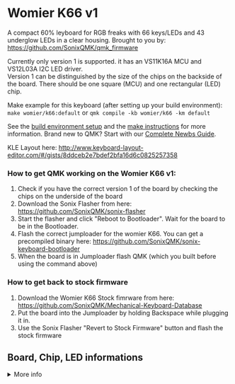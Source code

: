 # Womier K66 v1

A compact 60% leyboard for RGB freaks with 66 keys/LEDs and 43 underglow LEDs in a clear housing.
Brought to you by: https://github.com/SonixQMK/qmk_firmware

Currently only version 1 is supported. it has an VS11K16A MCU and VS12L03A I2C LED driver.\
Version 1 can be distinguished by the size of the chips on the backside of the board. There should be one square (MCU) and one rectangular (LED) chip.

Make example for this keyboard (after setting up your build environment):
`make womier/k66:default`
or
`qmk compile -kb womier/k66 -km default`

See the [build environment setup](https://docs.qmk.fm/#/getting_started_build_tools) and the [make instructions](https://docs.qmk.fm/#/getting_started_make_guide) for more information. Brand new to QMK? Start with our [Complete Newbs Guide](https://docs.qmk.fm/#/newbs).

KLE Layout here: http://www.keyboard-layout-editor.com/#/gists/8ddceb2e7bdef2bfa16d6c0825257358

### How to get QMK working on the Womier K66 v1:
1. Check if you have the correct version 1 of the board by checking the chips on the underside of the board
2. Download the Sonix Flasher from here: https://github.com/SonixQMK/sonix-flasher
3. Start the flasher and click "Reboot to Bootloader". Wait for the board to be in the Bootloader.
4.  Flash the correct jumploader for the womier K66. You can get a precompiled binary here: https://github.com/SonixQMK/sonix-keyboard-bootloader
5.  When the board is in Jumploader flash QMK (which you built before using the command above)

### How to get back to stock firmware
1. Download the Womier K66 Stock fimrware from here: https://github.com/SonixQMK/Mechanical-Keyboard-Database
2. Put the board into the Jumploader by holding Backspace while plugging it in.
3. Use the Sonix Flasher "Revert to Stock Firmware" button and flash the stock firmware


## Board, Chip, LED informations
<details>
  <summary>More info</summary>

example circuit diagram
https://www.circuit-diagram.org/circuits/544944b664534461bac3e757aab00fd8

## VS11K16A / SN32F268F MCU
### Pinning

| PIN | P (A0-D8) | CT16B PWM           | LED matrix                    | KEY matrix                  | Comment / Other                           |
| --- | --------- | ------------------- | ----------------------------- | --------------------------- | ----------------------------------------- |
| 1   | P2.0      |                     |                               |                             | not connected                             |
| 2   | P2.1      |                     |                               |                             | not connected                             |
| 3   | P2.2      |                     |                               |                             | not connected                             |
| 4   | P0.0      | CT16B1\_PWM0/CLKOUT | green sink, row 0, Top        |                             | via 2x restistors and npn J3Y             |
| 5   | P0.1      | CT16B1\_PWM1        | blue sink, row 0, Top         |                             | via 2x restistors and npn J3Y             |
| 6   | P0.2      | CT16B1\_PWM2        | red sink, row 0, Top          |                             | via 2x restistors and npn J3Y             |
| 7   | P0.3      | CT16B1\_PWM3        | green sink, row 1             |                             | via 2x restistors and npn J3Y             |
| 8   | P0.4      | CT16B1\_PWM4/SCL0   | blue sink, row 1              |                             | via 2x restistors and npn J3Y             |
| 9   | P0.5      | CT16B1\_PWM5/SDA0   | red sink, row 1               |                             | via 2x restistors and npn J3Y             |
| 10  | P0.6      | CT16B1\_PWM6        | green sink, row 2             |                             | via 2x restistors and npn J3Y, incl INS   |
| 11  | P0.7      | CT16B1\_PWM7        | blue sink, row 2              |                             | via 2x restistors and npn J3Y, incl INS   |
| 12  | P0.8      | CT16B1\_PWM8        | red ink, row 2                |                             | via 2x restistors and npn J3Y, incl INS   |
| 13  | P0.9      | CT16B1\_PWM9        | green sink, row 3             |                             | via 2x restistors and npn J3Y, incl DEL   |
| 14  | P0.10     | CT16B1\_PWM10       | blue sink, row 3              |                             | via 2x restistors and npn J3Y, incl DEL   |
| 15  | P0.11     | CT16B1\_PWM11       | red sink, row 3               |                             | via 2x restistors and npn J3Y, incl DEL   |
| 16  | P0.12     | CT16B1\_PWM12       | green sink, row 4, bottom     |                             | via 2x restistors and npn J3Y, incl RIGHT |
| 17  | P0.13     | CT16B1\_PWM13       | blue sink, row 4, bottom      |                             | via 2x restistors and npn J3Y, incl RIGHT |
| 18  | P0.14     | CT16B1\_PWM14       | red sink, row 4, bottom       |                             | via 2x restistors and npn J3Y, incl RIGHT |
| 19  | P0.15     | CT16B1\_PWM15       |                               |                             | I2C LED Driver SDA, PIN 19                |
| 20  | P3.0      | CT16B1\_PWM16       |                               |                             | I2C LED Driver SCL, PIN 20                |
| 21  | P3.1      | CT16B1\_PWM17       | col 0 source, via 2TY, left   | col 0, via T4 diode, left   | ESC, TAB, CAPSLOCK, SHIFT,CTRL            |
| 22  | P3.2      | CT16B1\_PWM18       | col 1 source, via 2TY         | col 1, via T4 diode         | 1, Q, A, Z, WIN                           |
| 23  | P3.3      | CT16B1\_PWM19       | col 2 source, via 2TY         | col 2, via T4 diode         | 2,W,S,X,ALT                               |
| 24  | P3.4      | CT16B1\_PWM20       | col 3 source, via 2TY         | col 3, via T4 diode         | 3,E,D,C                                   |
| 25  | P3.5      | CT16B1\_PWM21       | col 4 source, via 2TY         | col 4, via T4 diode         | 4,R,F,V                                   |
| 26  | P3.6      | SWCLK               | col 5 source, via 2TY         | col 5, via T4 diode         | 5,T,G,B,SPACE                             |
| 27  | P3.7      | SWDIO               | col 6 source, via 2TY         | col 6, via T4 diode         | 6,Y,H,N                                   |
| 28  | P3.8      | CT16B1\_PWM22       | col 7 source, via 2TY         | col 7, via T4 diode         | 7,U,J,M                                   |
| 29  | P2.3      |                     | col 8 source, via 2TY         | col 8, via T4 diode         | 8,I,K,COMMA,ALT                           |
| 30  | P2.4      |                     | col 9 source, via 2TY         | col 9, via T4 diode         | 9,O,L,K,DOT,FN                            |
| 31  | P2.5      |                     | col 10 source, via 2TY        | col 10, via T4 diode        | 0,P,SEMICOLON,SLASH,CTRL                  |
| 32  | P2.6      |                     | col 11 source, via 2TY        | col 11, via T4 diode        | MINUS,BRACKETOPEN,QUOTE,SHIFT, LEFT,      |
| 33  | P2.7      |                     | col 12 source, via 2TY        | col 12, via T4 diode        | PLUS,BACKETCLOSE,ENTER,UP,DOWN            |
| 34  | P2.8      |                     | col 13 source, via 2TY, right | col 13, via T4 diode, right | INS,DEL,RIGHT,BACKSPACE,BACKSLASH         |
| 35  | P2.9      |                     |                               |                             | LED Driver PIN 3 I2C\_SDB                 |
| 36  | P2.10     |                     |                               |                             | not connected                             |
| 37  | P1.5      | MOSI0               |                               | row 4, bottom               |                                           |
| 38  | P1.4      | MISO0               |                               | row 3 (incl. DEL)           |                                           |
| 39  | P1.3      | SCK0                |                               | row 2 (incl. INS)           |                                           |
| 40  | P1.2      | SEL0                |                               | row 1                       |                                           |
| 41  | P1.1      | CT16B0\_CAP0        |                               | row 0, top                  |                                           |
| 42  | P1.0      |                     |                               |                             | not connected                             |
| 43  |           | VDDIO1              |                               |                             | 5V USB                                    |
| 44  |           | VDD                 |                               |                             | 5V USB                                    |
| 45  |           | VREG33              |                               |                             |                                           |
| 46  |           | DP/PSCLK            |                               |                             | USB Data                                  |
| 47  |           | DN/PSDATA           |                               |                             | USB Data                                  |
| 48  |           | VSS                 |                               |                             | Ground                                    |  

### RGB Matrix KEY LEDs
PCB backside, USB port top left
| Matrix LED |  |
| ---------- | ---------------------- |
| left up    | blue, sink             |
| left down  | red, sink              |
| right up   | green sink             |
| right down | Source, positive       |


## VS12L03A / SLED1734X I2C LED Driver
### Pinning
| PIN | function  | LED sinks (1-43)     | LED source (1-43) | comment / other                |
| --- | --------- | -------------------- | ----------------- | ------------------------------ |
| 1   |           | LED 17-29 green      | LED 12, 30, 42    |                                |
| 2   | VDD       |                      |                   | 5V USB                         |
| 3   | SDB       |                      |                   | not connected                  |
| 4   | SYNC      |                      |                   | not connected                  |
| 5   | GND       |                      |                   | Ground USB                     |
| 6   | CS/R\_EXT |                      |                   | not connected, empty solderpad |
| 7   |           |                      | LED 11, 41        |                                |
| 8   |           |                      | LED 10, 23, 40    |                                |
| 9   |           |                      | LED 9, 22, 39     |                                |
| 10  |           |                      | LED 8, 21, 38     |                                |
| 11  |           |                      | LED 7, 20, 33, 37 |                                |
| 12  |           |                      | LED 6, 19, 32, 36 |                                |
| 13  |           |                      | LED 5, 18, 31, 35 |                                |
| 14  |           |                      | LED 4, 17, 34     |                                |
| 15  |           |                      |                   | not connected                  |
| 16  | C\_FILT   |                      |                   | not connected, empty solderpad |
| 17  | AGCIN     |                      |                   | not connected                  |
| 18  | MISO/AD   |                      |                   | to ground via resistor         |
| 19  | MOSI/SDA  |                      |                   | CT16B1\_PWM15 / P0.15          |
| 20  | SCK/SCL   |                      |                   | CT16B1\_PWM16 / P3.0           |
| 21  |           | LED 1-3, 34-43 red   | LED 16,29         |                                |
| 22  |           | LED 1-3, 34-43 blue  | LED 15, 28        |                                |
| 23  |           | LED 1-3, 34-43 green | LED 14, 27        |                                |
| 24  |           | LED 4-16 red         | LED 26            |                                |
| 25  |           | LED 4-16 blue        | LED 3, 25         |                                |
| 26  |           | LED 4-16 green       | LED 2, 24         |                                |
| 27  |           | LED 17-29 red        | LED 1             |                                |
| 28  |           | LED 17-29 blue       | LED 13, 43        |


### LED RAM map type 3
LEDs counted clockwise (switch side up), starting at the USB port (1-43)
|     | Frame 1 |     |     |     |     |     |     |     | Frame 2 |     |     |     |     |     |     |     |
| --- | ------- | --- | --- | --- | --- | --- | --- | --- | ------- | --- | --- | --- | --- | --- | --- | --- |
|     | A       | B   | C   | D   | E   | F   | G   | H   | I       | J   | K   | L   | M   | N   | O   | P   |
| CA1 |         |     |     | R3  | R2  | R1  | R43 | R42 | R41     | R40 | R39 | R38 | R37 | R36 | R35 | R34 |
| CA2 |         |     |     | B3  | B2  | B1  | B43 | B42 | B41     | B40 | B39 | B38 | B37 | B36 | B35 | B34 |
| CA3 |         |     |     | G3  | G2  | G1  | G43 | G42 | G41     | G40 | G39 | G38 | G37 | G36 | G35 | G34 |
| CA4 | R16     | R15 | R14 |     |     |     | R13 | R12 | R11     | R10 | R9  | R8  | R7  | R6  | R5  | R4  |
| CA5 | B16     | B15 | B14 |     |     |     | B13 | B12 | B11     | B10 | B9  | B8  | B7  | B6  | B5  | B4  |
| CA6 | G16     | G15 | G14 |     |     |     | G13 | G12 | G11     | G10 | G9  | G8  | G7  | G6  | G5  | G4  |
| CA7 | R29     | R28 | R27 | R26 | R25 | R24 |     |     |         | R23 | R22 | R21 | R20 | R19 | R18 | R17 |
| CA8 | B29     | B28 | B27 | B26 | B25 | B24 |     |     |         | B23 | B22 | B21 | B20 | B19 | B18 | B17 |
| CA9 | G29     | G28 | G27 | G26 | G25 | G24 |     |     |         | G23 | G22 | G21 | G20 | G19 | G18 | G17 |
| CB1 |         |     |     |     |     |     |     |     | R30     |     |     |     | R33 | R32 | R31 |     |
| CB2 |         |     |     |     |     |     |     |     | B30     |     |     |     | B33 | B32 | B31 |     |
| CB3 |         |     |     |     |     |     |     |     | G30     |     |     |     | G33 | G32 | G31 |     |
| CB4 |         |     |     |     |     |     |     |     |         |     |     |     |     |     |     |     |
| CB5 |         |     |     |     |     |     |     |     |         |     |     |     |     |     |     |     |
| CB6 |         |     |     |     |     |     |     |     |         |     |     |     |     |     |     |     |
| CB7 |         |     |     |     |     |     |     |     |         |     |     |     |     |     |     |     |
| CB8 |         |     |     |     |     |     |     |     |         |     |     |     |     |     |     |

### Underglow LEDs
Pins from left to right with the light pointing up, pins down.
LEDs counted clockwise (switch side up), starting at the USB port (1-43)

| PIN          |  |
| ------------ | ----------------------------------------- |
| left         | red sink                                  |
| left middle  | source                                    |
| right middle | blue sink                                 |
| right        | green sink                                |


</details>










